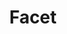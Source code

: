 ---
layout: song
redirect_from: /Home/Song/4
id: 4
title: Facet
artist: Kraedt & Rayzer
genre: Electro House
image:
buy-able: false
downloadable: true
yt-id: 84dcsDRs8Ig
itunes:
beatport:
gplay:
amazon:
license: 1
---